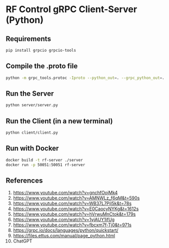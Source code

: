 # RF Control gRPC Client-Server (Python)

## Requirements
```bash
pip install grpcio grpcio-tools
```

## Compile the .proto file
```bash
python -m grpc_tools.protoc -Iproto --python_out=. --grpc_python_out=. proto/rfcontrol.proto
```

## Run the Server
```bash
python server/server.py
```

## Run the Client (in a new terminal)
```bash
python client/client.py
```

## Run with Docker
```bash
docker build -t rf-server ./server
docker run -p 50051:50051 rf-server
```

## References

1. https://www.youtube.com/watch?v=gnchfOojMk4
2. https://www.youtube.com/watch?v=AMNWLz_f6qM&t=590s
3. https://www.youtube.com/watch?v=WB37L7PjI5k&t=78s
4. https://www.youtube.com/watch?v=E0CaocyNYKg&t=1612s
5. https://www.youtube.com/watch?v=hVrwuMnCtok&t=179s
6. https://www.youtube.com/watch?v=1yjAUY1ifUg
7. https://www.youtube.com/watch?v=fbcxm7f-Tj0&t=971s
8. https://grpc.io/docs/languages/python/quickstart/
9. https://files.ettus.com/manual/page_python.html
10. ChatGPT